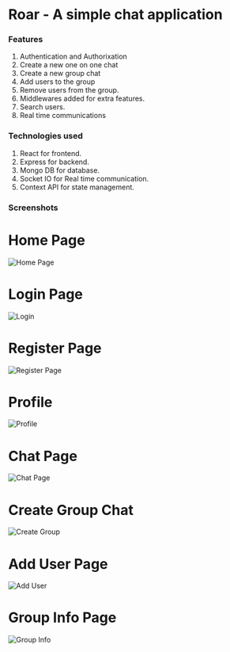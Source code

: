 # Roar - A simple chat application

### Features
1. Authentication and Authorixation
2. Create a new one on one chat
3. Create a new group chat
4. Add users to the group
5. Remove users from the group.
6. Middlewares added for extra features.
7. Search users.
8. Real time communications

### Technologies used
1. React for frontend.
2. Express for backend.
3. Mongo DB for database.
4. Socket IO for Real time communication.
5. Context API for state management.

### Screenshots

# Home Page
![Home Page](https://github.com/user-attachments/assets/485d26b7-ef75-4be3-a9ce-8f84d5b002a2)

# Login Page
![Login](https://github.com/user-attachments/assets/427d0d7f-ec8b-4248-9784-97cf57c7ef2e)

# Register Page
![Register Page](https://github.com/user-attachments/assets/4e7b261e-9a29-4afe-8bbd-7ef54e67cbd2)

# Profile
![Profile](https://github.com/user-attachments/assets/25502c4f-4b94-4ace-8ae3-8f024da6f615)

# Chat Page
![Chat Page](https://github.com/user-attachments/assets/2b8b8a65-7e6d-4b1d-bf33-14ffcdf08802)

# Create Group Chat
![Create Group](https://github.com/user-attachments/assets/636c7a76-430d-44a5-b9e3-3e71fcdcd864)

# Add User Page
![Add User](https://github.com/user-attachments/assets/b969a741-d57b-425e-b773-b35c976c4220)

# Group Info Page
![Group Info](https://github.com/user-attachments/assets/08972791-bd1a-4f03-8203-ddb5395fda93)







